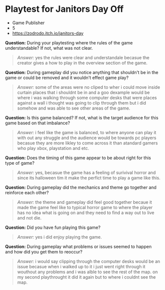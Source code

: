 # Playtest for Janitors Day Off

* Game Publisher
* 5
* https://zodrodo.itch.io/janitors-day

**Question:** During your playtesting where the rules of the game understandable? If not, what was not clear.
> _Answer:_ yes the rules were clear and understandale becasue the creator gives a how to play in the overview section of the game.

**Question:** During gameplay did you notice anything that shouldn't be in the game or could be removed and it wouldn't effect game play?
> _Answer:_ some of the areas were no cliped to wher i could move inside curtain places that i shouldnt be in and a goo dexample would be where i was walking through some computer desks that were places against a wall i thought  was going to clip through them but i did somehow and was able to see other areas of the game. 

**Question:** Is this game balanced? If not, what is the target audience for this game based on that imbalance?
> _Answer:_ i feel like the game is balanced, to where anyone can play it with out any struggle and the audience would be towards pc players becasue they are more likley to come across it than atandard gamers who play xbox, playstation and etc. 

**Question:** Does the timing of this game appear to be about right for this type of game?
> _Answer:_ yes, becasue the game has a feeling of surivival horror and since its halloween tim it make the perfict time to play a game like this.

**Question:** During gameplay did the mechanics and theme go together and reinforce each other?
> _Answer:_ the theme and gameplay did feel good together becaue it made the game feel like to typical horror game to where the player has no idea what is going on and they need to find a way out to live and not die.

**Question:** Did you have fun playing this game?
> _Answer:_ yes i did enjoy playing the game.

**Question:** During gameplay what problems or issues seemed to happen and how did you get them to reoccur?
> _Answer:_ i would say clipping through the computer desks would be an issue becasue when i walked up to it i just went right through it wouthout any problems and i was alble to see the rest of the map. on my second playthrought it did it again but to where i couldnt see the  map.
